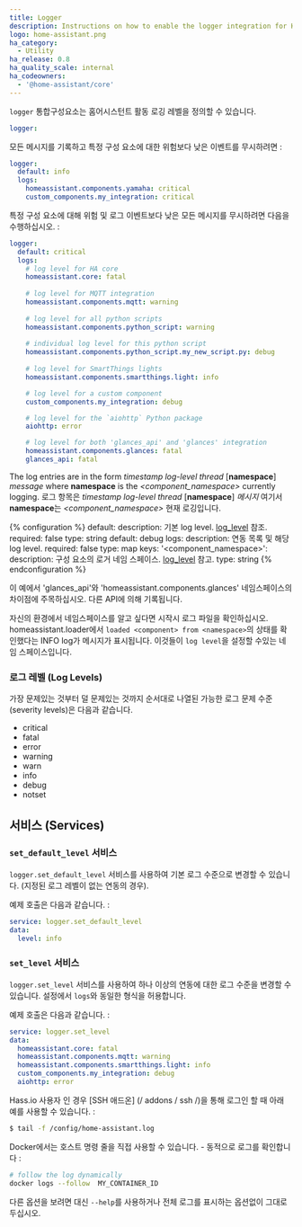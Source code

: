 ```yaml
---
title: Logger
description: Instructions on how to enable the logger integration for Home Assistant.
logo: home-assistant.png
ha_category:
  - Utility
ha_release: 0.8
ha_quality_scale: internal
ha_codeowners:
  - '@home-assistant/core'
---
```


`logger` 통합구성요소는 홈어시스턴트 활동 로깅 레벨을 정의할 수 있습니다.


```yaml
logger:
```

모든 메시지를 기록하고 특정 구성 요소에 대한 위험보다 낮은 이벤트를 무시하려면 :

```yaml
logger:
  default: info
  logs:
    homeassistant.components.yamaha: critical
    custom_components.my_integration: critical
```

특정 구성 요소에 대해 위험 및 로그 이벤트보다 낮은 모든 메시지를 무시하려면 다음을 수행하십시오. :

```yaml
logger:
  default: critical
  logs:
    # log level for HA core
    homeassistant.core: fatal
    
    # log level for MQTT integration
    homeassistant.components.mqtt: warning
    
    # log level for all python scripts
    homeassistant.components.python_script: warning
    
    # individual log level for this python script
    homeassistant.components.python_script.my_new_script.py: debug
    
    # log level for SmartThings lights
    homeassistant.components.smartthings.light: info

    # log level for a custom component
    custom_components.my_integration: debug

    # log level for the `aiohttp` Python package
    aiohttp: error

    # log level for both 'glances_api' and 'glances' integration
    homeassistant.components.glances: fatal
    glances_api: fatal
```

The log entries are in the form  *timestamp* *log-level* *thread* [**namespace**] *message*  where **namespace** is the *<component_namespace>* currently logging. 
로그 항목은 *timestamp* *log-level* *thread* [**namespace**] *메시지* 여기서 **namespace**는 *<component_namespace>* 현재 로깅입니다.

{% configuration %}
  default:
    description: 기본 log level. [log_level](#log-levels) 참조.
    required: false
    type: string
    default: debug
  logs:
    description: 연동 목록 및 해당 log level.
    required: false
    type: map
    keys:
      '&lt;component_namespace&gt;':
        description: 구성 요소의 로거 네임 스페이스. [log_level](#log-levels) 참고.
        type: string
{% endconfiguration %}

이 예에서 'glances_api'와 'homeassistant.components.glances' 네임스페이스의 차이점에 주목하십시오. 
다른 API에 의해 기록됩니다.

자신의 환경에서 네임스페이스를 알고 싶다면 시작시 로그 파일을 확인하십시오.
homeassistant.loader에서 `loaded <component> from <namespace>`의 상태를 확인했다는 INFO log가 메시지가 표시됩니다.
이것들이 `log level`을 설정할 수있는 네임 스페이스입니다.

### 로그 레벨 (Log Levels)

가장 문제있는 것부터 덜 문제있는 것까지 순서대로 나열된 가능한 로그 문제 수준(severity levels)은 다음과 같습니다.

- critical
- fatal
- error
- warning
- warn
- info
- debug
- notset

## 서비스 (Services)

### `set_default_level` 서비스

`logger.set_default_level` 서비스를 사용하여 기본 로그 수준으로 변경할 수 있습니다. (지정된 로그 레벨이 없는 연동의 경우).

예제 호출은 다음과 같습니다. :

```yaml
service: logger.set_default_level
data:
  level: info
```

### `set_level` 서비스

`logger.set_level` 서비스를 사용하여 하나 이상의 연동에 대한 로그 수준을 변경할 수 있습니다. 설정에서 `logs`와 동일한 형식을 허용합니다.

예제 호출은 다음과 같습니다. :

```yaml
service: logger.set_level
data:
  homeassistant.core: fatal
  homeassistant.components.mqtt: warning
  homeassistant.components.smartthings.light: info
  custom_components.my_integration: debug
  aiohttp: error
```


Hass.io 사용자 인 경우 [SSH 애드온] (/ addons / ssh /)을 통해 로그인 할 때 아래 예를 사용할 수 있습니다. :

```bash
$ tail -f /config/home-assistant.log
```

Docker에서는 호스트 명령 줄을 직접 사용할 수 있습니다. - 동적으로 로그를 확인합니다 : 

```bash
# follow the log dynamically
docker logs --follow  MY_CONTAINER_ID
```

다른 옵션을 보려면 대신 `--help`를 사용하거나 전체 로그를 표시하는 옵션없이 그대로 두십시오.